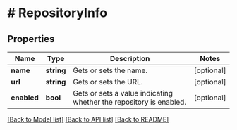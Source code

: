 # # RepositoryInfo

## Properties

Name | Type | Description | Notes
------------ | ------------- | ------------- | -------------
**name** | **string** | Gets or sets the name. | [optional]
**url** | **string** | Gets or sets the URL. | [optional]
**enabled** | **bool** | Gets or sets a value indicating whether the repository is enabled. | [optional]

[[Back to Model list]](../../README.md#models) [[Back to API list]](../../README.md#endpoints) [[Back to README]](../../README.md)
